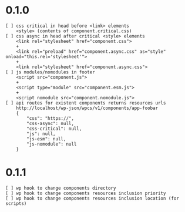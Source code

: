 # 0.1.0
    [ ] css critical in head before <link> elements
        <style> (contents of component.critical.css)
    [ ] css async in head after critical <style> elements
        <link rel="stylesheet" href="component.css">
        +
        <link rel="preload" href="component.async.css" as="style" onload="this.rel='stylesheet'">
        +
        <link rel="stylesheet" href="component.async.css">
    [ ] js modules/nomodules in footer
        <script src="component.js">
        +
        <script type="module" src="component.esm.js">
        +
        <script nomodule src="component.nomodule.js">
    [ ] api routes for existent components returns resources urls
        http://localhost/wp-json/wpcs/v1/components/app-foobar
        {
            "css": "https://",
            "css-async": null,
            "css-critical": null,
            "js": null,
            "js-esm": null,
            "js-nomodule": null
        }

# 0.1.1
    [ ] wp hook to change components directory
    [ ] wp hook to change components resources inclusion priority
    [ ] wp hook to change components resources inclusion location (for scripts)
